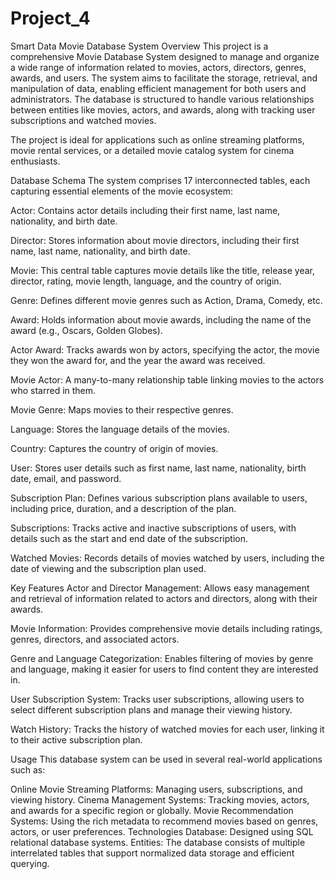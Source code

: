 # Project_4
Smart Data
Movie Database System
Overview
This project is a comprehensive Movie Database System designed to manage and organize a wide range of information related to movies, actors, directors, genres, awards, and users. The system aims to facilitate the storage, retrieval, and manipulation of data, enabling efficient management for both users and administrators. The database is structured to handle various relationships between entities like movies, actors, and awards, along with tracking user subscriptions and watched movies.

The project is ideal for applications such as online streaming platforms, movie rental services, or a detailed movie catalog system for cinema enthusiasts.

Database Schema
The system comprises 17 interconnected tables, each capturing essential elements of the movie ecosystem:

Actor: Contains actor details including their first name, last name, nationality, and birth date.

Director: Stores information about movie directors, including their first name, last name, nationality, and birth date.

Movie: This central table captures movie details like the title, release year, director, rating, movie length, language, and the country of origin.

Genre: Defines different movie genres such as Action, Drama, Comedy, etc.

Award: Holds information about movie awards, including the name of the award (e.g., Oscars, Golden Globes).

Actor Award: Tracks awards won by actors, specifying the actor, the movie they won the award for, and the year the award was received.

Movie Actor: A many-to-many relationship table linking movies to the actors who starred in them.

Movie Genre: Maps movies to their respective genres.

Language: Stores the language details of the movies.

Country: Captures the country of origin of movies.

User: Stores user details such as first name, last name, nationality, birth date, email, and password.

Subscription Plan: Defines various subscription plans available to users, including price, duration, and a description of the plan.

Subscriptions: Tracks active and inactive subscriptions of users, with details such as the start and end date of the subscription.

Watched Movies: Records details of movies watched by users, including the date of viewing and the subscription plan used.

Key Features
Actor and Director Management: Allows easy management and retrieval of information related to actors and directors, along with their awards.

Movie Information: Provides comprehensive movie details including ratings, genres, directors, and associated actors.

Genre and Language Categorization: Enables filtering of movies by genre and language, making it easier for users to find content they are interested in.

User Subscription System: Tracks user subscriptions, allowing users to select different subscription plans and manage their viewing history.

Watch History: Tracks the history of watched movies for each user, linking it to their active subscription plan.

Usage
This database system can be used in several real-world applications such as:

Online Movie Streaming Platforms: Managing users, subscriptions, and viewing history.
Cinema Management Systems: Tracking movies, actors, and awards for a specific region or globally.
Movie Recommendation Systems: Using the rich metadata to recommend movies based on genres, actors, or user preferences.
Technologies
Database: Designed using SQL relational database systems.
Entities: The database consists of multiple interrelated tables that support normalized data storage and efficient querying.
